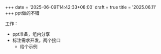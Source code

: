 +++
date = '2025-06-09T14:42:33+08:00'
draft = true
title = '2025.06.11'
+++
ppt做的不错

<!--more-->
工作：
- ppt准备，组内分享
- 标注需求开发，两个接口
  - 给个示例
